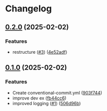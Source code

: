 # Changelog

## [0.2.0](https://github.com/EwanGreer/todo-api/compare/v0.1.0...v0.2.0) (2025-02-02)


### Features

* restructure ([#3](https://github.com/EwanGreer/todo-api/issues/3)) ([4e52adf](https://github.com/EwanGreer/todo-api/commit/4e52adfbd9511a327cf808ac606a56cfde16fb4e))

## [0.1.0](https://github.com/EwanGreer/todo-api/compare/0.0.3...v0.1.0) (2025-02-02)


### Features

* Create conventional-commit.yml ([903f744](https://github.com/EwanGreer/todo-api/commit/903f74463887a48ed091e37b060e8f55daf27707))
* improve dev ex ([fb44cc6](https://github.com/EwanGreer/todo-api/commit/fb44cc66a17a61ca75f966afb021d61c1b720c08))
* improved logging ([#1](https://github.com/EwanGreer/todo-api/issues/1)) ([506d96b](https://github.com/EwanGreer/todo-api/commit/506d96ba44b10a9fa94183ef63dd51b8f6a28647))
